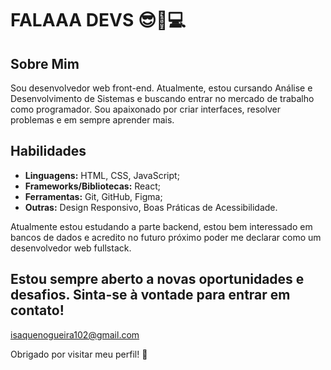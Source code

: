 # FALAAA DEVS 😎📸💻


## Sobre Mim

Sou desenvolvedor web front-end. Atualmente, estou cursando Análise e Desenvolvimento de Sistemas e buscando entrar no mercado de trabalho como programador. Sou apaixonado por criar interfaces, resolver problemas e em sempre aprender mais.

## Habilidades

- **Linguagens:** HTML, CSS, JavaScript;
- **Frameworks/Bibliotecas:** React;
- **Ferramentas:** Git, GitHub, Figma;
- **Outras:** Design Responsivo, Boas Práticas de Acessibilidade.

Atualmente estou estudando a parte backend, estou bem interessado em bancos de dados e acredito no futuro próximo poder me declarar como um desenvolvedor web fullstack.

Estou sempre aberto a novas oportunidades e desafios. Sinta-se à vontade para entrar em contato!
---
isaquenogueira102@gmail.com

Obrigado por visitar meu perfil! 🚀
